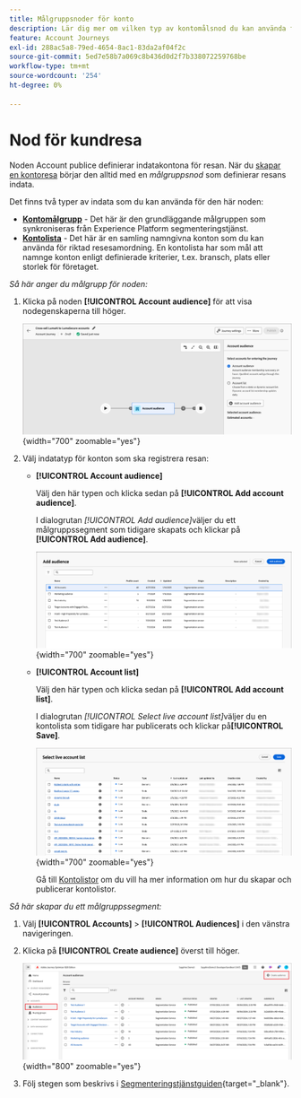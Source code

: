 ```yaml
---
title: Målgruppsnoder för konto
description: Lär dig mer om vilken typ av kontomålsnod du kan använda för att definiera indata för kontoresor i Journey Optimizer B2B edition.
feature: Account Journeys
exl-id: 288ac5a8-79ed-4654-8ac1-83da2af04f2c
source-git-commit: 5ed7e58b7a069c8b436d0d2f7b338072259768be
workflow-type: tm+mt
source-wordcount: '254'
ht-degree: 0%

---
```


# Nod för kundresa

Noden Account publice definierar indatakontona för resan. När du [skapar en kontoresa](./journey-overview.md#create-an-account-journey) börjar den alltid med en _målgruppsnod_ som definierar resans indata.

Det finns två typer av indata som du kan använda för den här noden:

* **[Kontomålgrupp](../audiences/account-audience-overview.md)** - Det här är den grundläggande målgruppen som synkroniseras från Experience Platform segmenteringstjänst.
* **[Kontolista](../accounts/account-lists.md)** - Det här är en samling namngivna konton som du kan använda för riktad resesamordning. En kontolista har som mål att namnge konton enligt definierade kriterier, t.ex. bransch, plats eller storlek för företaget.

_Så här anger du målgrupp för noden:_

1. Klicka på noden **[!UICONTROL Account audience]** för att visa nodegenskaperna till höger.

   ![Nod för kontomålgrupp](./assets/account-journey-account-audience-node.png){width="700" zoomable="yes"}

1. Välj indatatyp för konton som ska registrera resan:

   * **[!UICONTROL Account audience]**

     Välj den här typen och klicka sedan på **[!UICONTROL Add account audience]**.

     I dialogrutan _[!UICONTROL Add audience]_&#x200B;väljer du ett målgruppssegment som tidigare skapats och klickar på&#x200B;**[!UICONTROL Add audience]**.

     ![Välj ett målgruppssegment för noden](./assets/node-audience-add-dialog.png){width="700" zoomable="yes"}

   * **[!UICONTROL Account list]**

     Välj den här typen och klicka sedan på **[!UICONTROL Add account list]**.

     I dialogrutan _[!UICONTROL Select live account list]_&#x200B;väljer du en kontolista som tidigare har publicerats och klickar på&#x200B;**[!UICONTROL Save]**.

     ![Välj en Live-kontolista för noden](./assets/account-journey-account-audience-select-account-list.png){width="700" zoomable="yes"}

     Gå till [Kontolistor](../accounts/account-lists.md) om du vill ha mer information om hur du skapar och publicerar kontolistor.

_Så här skapar du ett målgruppssegment:_

1. Välj **[!UICONTROL Accounts]** > **[!UICONTROL Audiences]** i den vänstra navigeringen.

1. Klicka på **[!UICONTROL Create audience]** överst till höger.

   ![Skapa ett målgruppssegment](./assets/audiences-list-create.png){width="800" zoomable="yes"}

1. Följ stegen som beskrivs i [Segmenteringstjänstguiden](https://experienceleague.adobe.com/en/docs/experience-platform/segmentation/ui/account-audiences){target="_blank"}.
